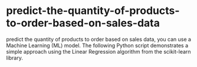 # predict-the-quantity-of-products-to-order-based-on-sales-data
predict the quantity of products to order based on sales data, you can use a Machine Learning (ML) model. The following Python script demonstrates a simple approach using the Linear Regression algorithm from the scikit-learn library.
